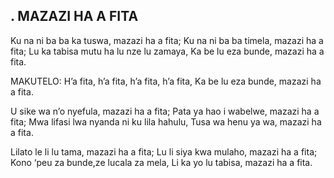 ## . MAZAZI HA A FITA

Ku na ni ba ba ka tuswa, mazazi ha a fita;
Ku na ni ba ba timela, mazazi ha a fita;
Lu ka tabisa mutu ha lu nze lu zamaya,
Ka be lu eza bunde, mazazi ha a fita.

MAKUTELO:
H’a fita, h’a fita, h’a fita, h’a fita,
Ka be lu eza bunde, mazazi ha a fita.


U sike wa n’o nyefula, mazazi ha a fita;
Pata ya hao i wabelwe, mazazi ha a fita;
Mwa lifasi lwa nyanda ni ku lila hahulu,
Tusa wa henu ya wa, mazazi ha a fita.


Lilato le li lu tama, mazazi ha a fita;
Lu li siya kwa mulaho, mazazi ha a fita;
Kono ‘peu za bunde,ze lucala za mela,
Li ka yo lu tabisa, mazazi ha a fita.




